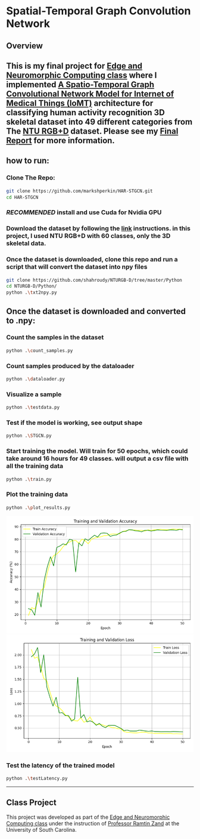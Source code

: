 
# Spatial-Temporal Graph Convolution Network
## Overview
This is my final project for [Edge and Neuromorphic Computing class](https://cse.sc.edu/class/714) where I implemented [A Spatio-Temporal Graph Convolutional Network Model for Internet of Medical Things (IoMT)](https://www.mdpi.com/1424-8220/22/21/8438) architecture for classifying human activity recognition 3D skeletal dataset into 49 different categories from The [NTU RGB+D](https://rose1.ntu.edu.sg/dataset/actionRecognition/) dataset. 
Please see my [Final Report](https://github.com/markshperkin/HAR-STGCN/blob/master/report/final%20report.pdf) for more information.
---
## how to run:
### Clone The Repo:
```bash
git clone https://github.com/markshperkin/HAR-STGCN.git
cd HAR-STGCN
```

### *RECOMMENDED* install and use Cuda for Nvidia GPU

### Download the dataset by following the [link](https://rose1.ntu.edu.sg/dataset/actionRecognition/) instructions. in this project, I used NTU RGB+D with 60 classes, only the 3D skeletal data. 

### Once the dataset is downloaded, clone this repo and run a script that will convert the dataset into npy files
```bash
git clone https://github.com/shahroudy/NTURGB-D/tree/master/Python
cd NTURGB-D/Python/
python .\txt2npy.py
```
## Once the dataset is downloaded and converted to .npy:
### Count the samples in the dataset
```bash
python .\count_samples.py
```

### Count samples produced by the dataloader
```bash
python .\dataloader.py
```

### Visualize a sample
```bash
python .\testdata.py
```

### Test if the model is working, see output shape
```bash
python .\STGCN.py
```

### Start training the model. Will train for 50 epochs, which could take around 16 hours for 49 classes. will output a csv file with all the training data
```bash
python .\train.py
```

### Plot the training data
```bash
python .\plot_results.py
```
![Accuracy Graph](report/accuracy_plot.png)
![Loss Graph](report/loss_plot.png)

### Test the latency of the trained model
```bash
python .\testLatency.py
```
---
## Class Project

This project was developed as part of the [Edge and Neuromorphic Computing class](https://cse.sc.edu/class/714) under the instruction of [Professor Ramtin Zand](https://sc.edu/study/colleges_schools/engineering_and_computing/faculty-staff/zand.php) at the University of South Carolina.


